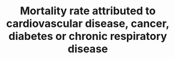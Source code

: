 ---
actual_indicator_available: Mortality rate due to cardiovascular disease, malignant
  neoplasms, diabetes and chronic lower respiratory disease
actual_indicator_available_description: US mortality rate due to combined causes of
  death related to malignant neoplasms, diabetes mellitus, major cardiovascualar diseases
  and chronic lower respiratory diseases.  Crude and age-adjusted rates are both available.
comments_and_limitations: Rates were generated by CDC Wonder using the Underlying
  Cause of Death mortality files. Rates were selected based on the ICD-10 113 Cause
  of Death listing.
data_non_statistical: false
date_metadata_updated: December, 2017
date_of_national_source_publication: December, 2016
goal_meta_link: http://unstats.un.org/sdgs/files/metadata-compilation/Metadata-Goal-3.pdf
goal_meta_link_page: 12
graph: longitudinal
graph_status_notes: Graphed
graph_title: US crude mortality rate due to cardiovascular disease, malignant neoplasms,
  diabetes and chronic lower respiratory disease
graph_type: line
graph_type_description: Line graph
has_metadata: true
indicator: 3.4.1
indicator_definition: Unconditional probability of dying between the exact ages of
  30 and 70 years from cardiovascular diseases, cancer, diabetes or chronic respiratory
  diseases.
indicator_name: Mortality rate attributed to cardiovascular disease, cancer, diabetes
  or chronic respiratory disease
indicator_variable: crude_rate
layout: indicator
method_of_computation: 'Number of deaths between ages 30 and 70 years due to the four
  causes / Number of years of exposure. Method of measurement Deaths from these four
  causes will be based on the following ICD codes: 100-I99, COO-C97, E10-E14 and J30-J98.
  Method of estimation Modelling, using multiple inputs, is often used if no complete
  and accurate data are available. Age standardization is done for comparability over
  time and between populations.'
periodicity: Annual
permalink: /3-4-1/
published: true
reporting_status: complete
sdg_goal: 3
source_agency_staff_email: ambranum@cdc.gov
source_agency_staff_name: Mortality Statistics Branch, Division of Vital Statistics,
  National Center for Health Statistics
source_agency_survey_dataset: National Vital Statistics System, Underlying Cause of
  Death data file
source_notes: null
source_title: null
source_url: http://www.cdc.gov/nchs/data_access/vitalstatsonline.htm
target: By 2030, reduce by one third premature mortality from noncommunicable diseases
  through prevention and treatment and promote mental health and well-being.
target_id: '3.4'
time_period: '2014'
title: Mortality rate attributed to cardiovascular disease, cancer, diabetes or chronic
  respiratory disease
un_custodial_agency: WHO
un_designated_tier: '2'
us_method_of_computation: The crude rate is calculated as the number of deaths due
  to combined causes as identified by ICD-10 codes C00-C97 (malignant neoplasms),
  E10-E14 (diabetes mellitus), I00-I78 (major cardiovascular disease) and J40-J47
  (chronic lower respiratory diseases) divided by by the US population.  Rates are
  age-adjusted using the direct method of applying age-specific death rates to the
  U.S. standard population distribution. See http://wonder.cdc.gov/wonder/help/ucd.html#Age-Adjusted
  Rates for more detail.
variable_description: null
variable_notes: null
---